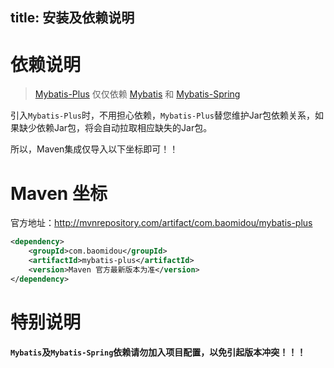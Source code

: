 title: 安装及依赖说明
---
# 依赖说明

> [Mybatis-Plus](http://mvnrepository.com/artifact/com.baomidou/mybatis-plus) 仅仅依赖 [Mybatis](http://mvnrepository.com/artifact/org.mybatis/mybatis) 和 [Mybatis-Spring](http://mvnrepository.com/artifact/org.mybatis/mybatis-spring)

引入`Mybatis-Plus`时，不用担心依赖，`Mybatis-Plus`替您维护Jar包依赖关系，如果缺少依赖Jar包，将会自动拉取相应缺失的Jar包。

所以，Maven集成仅导入以下坐标即可！！

# Maven 坐标

官方地址：http://mvnrepository.com/artifact/com.baomidou/mybatis-plus

```xml
<dependency>
    <groupId>com.baomidou</groupId>
    <artifactId>mybatis-plus</artifactId>
    <version>Maven 官方最新版本为准</version>
</dependency>
```


# 特别说明

**`Mybatis`及`Mybatis-Spring`依赖请勿加入项目配置，以免引起版本冲突！！！**
